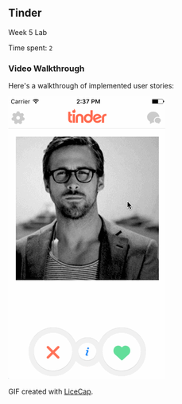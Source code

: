 ## Tinder

Week 5 Lab

Time spent: `2`

### Video Walkthrough 

Here's a walkthrough of implemented user stories:

<img src='demo_tinder.gif' title='Video Walkthrough' width='' alt='Video Walkthrough' />

GIF created with [LiceCap](http://www.cockos.com/licecap/).
